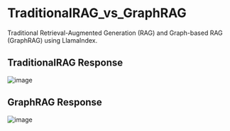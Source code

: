 # TraditionalRAG_vs_GraphRAG
Traditional Retrieval-Augmented Generation (RAG) and Graph-based RAG (GraphRAG) using LlamaIndex.
## TraditionalRAG Response
![image](https://github.com/user-attachments/assets/d7bf4f20-dce5-4e33-a2e3-1c7a96218cc8)

## GraphRAG Response
![image](https://github.com/user-attachments/assets/af9d4b56-5e55-42ec-b129-67f9c738df9e)
